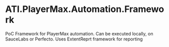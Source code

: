 # ATI.PlayerMax.Automation.Framework
PoC Framework for PlayerMax automation. Can be executed locally, on SauceLabs or Perfecto. 
Uses ExtentReprt framework for reporting 

